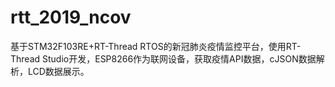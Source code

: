 # rtt_2019_ncov
基于STM32F103RE+RT-Thread RTOS的新冠肺炎疫情监控平台，使用RT-Thread Studio开发，ESP8266作为联网设备，获取疫情API数据，cJSON数据解析，LCD数据展示。
